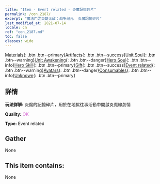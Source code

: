 ```yaml
---
title: "Item - Event related - 炎魔記憶碎片"
permalink: /con_2187/
excerpt: "魔法门之英雄无敌：战争纪元  炎魔記憶碎片"
last_modified_at: 2021-07-14
locale: cn
ref: "con_2187.md"
toc: false
classes: wide
---
```

 [Materials](/ItemsCN/){: .btn .btn--primary}[Artifacts](/ItemsCN/Artifacts/){: .btn .btn--success}[Unit Soul](/ItemsCN/UnitSoul/){: .btn .btn--warning}[Unit Awakening](/ItemsCN/UnitAwakening/){: .btn .btn--danger}[Hero Soul](/ItemsCN/HeroSoul/){: .btn .btn--info}[Hero Skill](/ItemsCN/HeroSkill/){: .btn .btn--primary}[Gift](/ItemsCN/Gift/){: .btn .btn--success}[Event related](/ItemsCN/Events/){: .btn .btn--warning}[Avatars](/ItemsCN/Avatars/){: .btn .btn--danger}[Consumables](/ItemsCN/Consumables/){: .btn .btn--info}[Unknown](/ItemsCN/Unknown/){: .btn .btn--primary}

## 詳情
 **玩法詳解:** 炎魔的記憶碎片，用於在地獄往事活動中開啟炎魔線劇情

 **Quality:** <span style="color: #DA70D6">OK</span>

 **Type:** Event related

## Gather

  None

## This item contains:

  None


